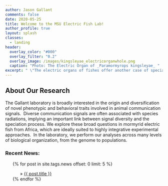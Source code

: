 ```yaml
---
author: Jason Gallant
comments: false
date: 2020-05-25
title: Welcome to the MSU Electric Fish Lab!
author_profile: true
layout: splash
classes:
  - landing
header:
  overlay_color: "#000"
  overlay_filter: "0.2"
  overlay_image: /images/kingsleyae_electricorganwhole.png
  caption: "Photo: The Electric Organ of _Paramormyrops kingsleyae_ "
excerpt: " \"The electric organs of fishes offer another case of special difficulty; it is impossible to conceive by what steps these wondrous organs have been produced...\" - Charles Darwin _The Origin of Species_ "
---
```



## About Our Research
The Gallant laboratory is broadly interested in the origin and diversification of novel phenotypic and behavioral traits involved in animal communication signals.  Diverse communication signals are often associated with species radiations, implying an important link between signal diversity and the speciation process.  We explore these broad questions in mormyrid electric fish from Africa, which are ideally suited to highly integrative experimental approaches.  In the laboratory, we perform our analyses across many levels of biological organization, from the genome to populations.  

<!-- <h3>Open Positions: </h3>
<ul>
{% for job in site.jobs %}
  {% if job.Status == "Open" %}
<ul>&raquo;  <a href="{{ job.url }}">{{job.Type}}: {{ job.title }}</a></ul>
  {% endif %}
{% endfor %}
</ul> -->

<h3>Recent News: </h3>
<ul>
{% for post in site.tags.news offset: 0 limit: 5  %}
  <ul>&raquo; <a href="{{ post.url }}">{{ post.title }}</a></ul>
{% endfor %}
</ul>
